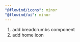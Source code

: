 ```yaml
---
"@flowind/icons": minor
"@flowind/ui": minor
---
```


1. add breadcrumbs component
2. add home icon
